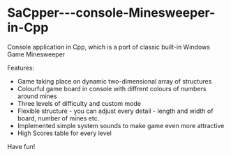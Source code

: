 # SaCpper---console-Minesweeper-in-Cpp

Console application in Cpp, which is a port of classic built-in Windows Game Minesweeper

Features:

- Game taking place on dynamic two-dimensional array of structures
- Colourful game board in console with diffrent colours of numbers around mines 
- Three levels of difficulty and custom mode 
- Flexible structure - you can adjust every detail - length and width of board, number of mines etc.
- Implemented simple system sounds to make game even more attractive
- High Scores table for every level

Have fun!
